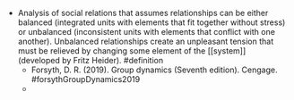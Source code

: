 - Analysis of social relations that assumes relationships can be either balanced (integrated units with elements that fit together without stress) or unbalanced (inconsistent units with elements that conflict with one another). Unbalanced relationships create an unpleasant tension that must be relieved by changing some element of the [[system]] (developed by Fritz Heider). #definition
	- Forsyth, D. R. (2019). Group dynamics (Seventh edition). Cengage. #forsythGroupDynamics2019
	-